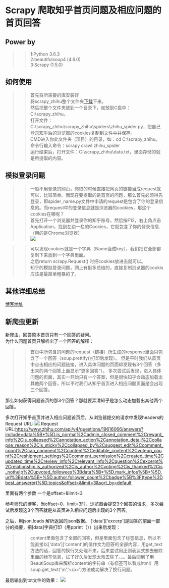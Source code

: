 Scrapy 爬取知乎首页问题及相应问题的首页回答
============================================
Power by
----------
>>1:Python 3.6.3<br>
>>2:beautifulsoup4 (4.6.0)<br>
>>3:Scrapy (1.5.0)<br>

如何使用
----------
>>首先将所需要的库安装好<br>
>>将scrapy_zhihu整个文件夹[下载](https://github.com/ReeeeeeStart/zhihu_spiders.git)下来。<br>
>>然后把整个文件夹放到一个目录下，如放到C盘中：C:\scrapy_zhihu。<br>
>>打开文件：C:\scrapy_zhihu\scrapy_zhihu\spiders\zhihu_spider.py，把自己登录知乎后的浏览器的cookies复制到文件中并保存。<br>
>>CMD进入你此文件夹（项目）的目录，如：cd C:\scrapy_zhihu。<br>
>>命令行输入命令：scrapy crawl zhihu_spider<br>
>>运行结束后，打开文件：C:\scrapy_zhihu\data.txt，里面存储的就是所提取的内容。<br>

模拟登录问题
----------
>>一般不用登录的网页，爬取的时候直接把网页的链接当成request就可以，比较简单。而现在要提取的是首页的问题，那么首先必须得先登录，即spider_name.py文件中申请的request是包含了你的登录信息的。而request中的登录信息就是浏览器的cookies，那这个cookies在哪呢？<br>
>>首先打开一个浏览器并登录你的知乎账号，然后按F12，右上角点击Application，找到左边一栏的Cookies，它就包含了你的登录信息.（用的是Chrome浏览器）<br>
![](https://wx2.sinaimg.cn/large/005vjaOdgy1foh7vjm38jj30jr0cbta0.jpg)

>>可以发现cookies就是一个字典（Name当成key），我们把它全部都复制下来放到一个字典里面。<br>
>>之后return scrapy.Request() 时把cookies放进去就可以。<br>
>>知乎的模拟登录问题，网上有挺多总结的，直接复制浏览器的cookis应该是最简单粗暴的了。<br>

其他详细总结
-----------
[博客地址](http://blog.csdn.net/reeeeeestart/article/details/79327359)

新爬虫更新
---------
新爬虫，回答原本首页只有一个回答的疑问。<br>
为什么问题首页只解析出了一个回答的解释：<br>

>>首页中所包含的问题的request（链接）所生成的response里面只包含了一个回答（soup.prettify()打印后发现）。
>>但是平时我们从首页中点击相应的问题链接，进入具体问题的页面却发现有3个回答（多出来的两个回答上面显示“更多回答”）。
>>多次尝试后发现，进入具体问题的页面，其实一开始只有一个答案，但是很快知乎会动态加载出其他两个回答，所以平时我们从知乎首页进入相应问题页面是会出现三个回答。

那么如何获得问题首页的那3个回答？那就要弄清知乎是怎么动态加载出其他两个回答。

多次打开知乎首页并进入相应问题首页后，从浏览器提交的请求中发现headers的Request URL:
![](https://wx3.sinaimg.cn/large/005vjaOdgy1foh7eadgg1j30sh0almz3.jpg)
Request URL:https://www.zhihu.com/api/v4/questions/19616066/answers?include=data%5B*%5D.is_normal%2Cadmin_closed_comment%2Creward_info%2Cis_collapsed%2Cannotation_action%2Cannotation_detail%2Ccollapse_reason%2Cis_sticky%2Ccollapsed_by%2Csuggest_edit%2Ccomment_count%2Ccan_comment%2Ccontent%2Ceditable_content%2Cvoteup_count%2Creshipment_settings%2Ccomment_permission%2Ccreated_time%2Cupdated_time%2Creview_info%2Crelevant_info%2Cquestion%2Cexcerpt%2Crelationship.is_authorized%2Cis_author%2Cvoting%2Cis_thanked%2Cis_nothelp%2Cupvoted_followees%3Bdata%5B*%5D.mark_infos%5B*%5D.url%3Bdata%5B*%5D.author.follower_count%2Cbadge%5B%3F(type%3Dbest_answerer)%5D.topics&offset=&limit=3&sort_by=default

里面有两个参数 一个是offset=&limit=3

参考师兄的博客，当offset=0，limit=3时，浏览器会提交3个回答的请求，多次尝试后发现这3个回答就是从首页进入相应问题后出现的3个回答。

之后，用json.loads 解析返回的json数据。
[‘data’][‘excerp’]是回答的前面一部分的摘要，把[data]字典打印（用pprint（））出来后发现：
>>content里面包含了全部的回答，但是里面包含了标签信息，所以不能直接以[‘data’][‘content’]的值作文为回答的全部内容，用get_text方法的话，回答的换行又处理不来，后来尝试用正则表达式想去删除里面的标签信息，试了好久后发现太难去除了。。。最后回到了用BeautiSoup库来解析content的字符串（有标签可以看成html）用soup.get_text('\n','</p\>')方法成功解决了换行问题。

最后输出到txt文件的效果：
![](https://wx2.sinaimg.cn/large/005vjaOdgy1foh7qjp0hhj30v20u043f.jpg)
